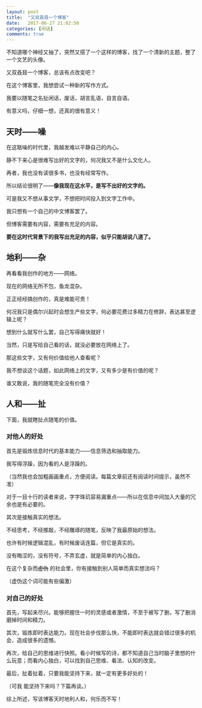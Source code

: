 ```yaml
---
layout: post
title:  "又双叒叕一个博客"
date:   2017-06-27 21:02:50
categories: [闲话]
comments: true
---
```

不知道哪个神经又抽了，突然又搭了一个这样的博客，找了一个清新的主题，整了一个文艺的头像。

又双叒叕一个博客，总该有点改变吧？

在这个博客里，我想尝试一种新的写作方式。

我要以随笔之名扯闲话，废话，胡言乱语，自言自语。

有意义吗，仔细一想，还真的很有意义！

<!--more-->

## 天时——噪

在这聒噪的时代里，我越发难以平静自己的内心。

静不下来心是很难写出好的文字的，何况我又不是什么文化人。

再者，我也没有读很多书，也没有经常写作。

所以结论很明了——**像我现在这水平，是写不出好的文字的。**



可是我又不想从事文学，不想把时间投入到文字工作中。

我只想有一个自己的中文博客罢了。

但博客需要有内容，需要有充足的内容。

**要在这时代背景下的我写出充足的内容，似乎只能胡说八道了。**

## 地利——杂

再看看我创作的地方——网络。

现在的网络无所不包，鱼龙混杂。

正正经经搞创作的，真是难能可贵！

何况我只是偶尔兴起时会想生产些文字，何必要花费过多精力在修辞，表达甚至逻辑上呢？

想到什么就写什么罢，自己写得痛快就好！

当然，只是写给自己看的话，就没必要放在网络上了。

那这些文字，又有何价值给他人查看呢？

我不想谈这个话题，如此网络上的文字，又有多少是有价值的呢？

谁又敢说，我的随笔完全没有价值？

## 人和——扯

下面，我就瞎扯点随笔的价值。

### 对他人的好处

首先是锻炼信息时代的基本能力——信息筛选和抽取能力。

我写得浮躁，因为看的人是浮躁的。

（当然我也会加粗画画重点，方便阅读。每篇文章前还有阅读时间提示，虽然不准）

对于一目十行的读者来说，字字珠玑容易漏重点——所以在信息中间加入大量的冗余也是有必要的。



其次是接触真实的想法。

不经思考，不经推敲，不经雕琢的随笔，反映了我最原始的想法。

也许有时候逻辑混乱，有时候废话连篇，但它是真实的。

没有晦涩的，没有符号，不弄玄虚，就是简单的内心独白。

在这个复杂而~~虚伪~~ 的社会里，你有接触到别人简单而真实想法吗？

（虚伪这个词可能有些偏激）

### 对自己的好处

首先，写起来尽兴。能够把握住一时的灵感或者激情，不至于被写了删，写了删消磨掉时间和精力。

其次，锻炼即时表达能力。现在社会步伐那么快，不能即时表达就会错过很多的机会，造成很多的遗憾。

再次，给自己的思维进行快照。看小时候写的诗，都不知道自己当时脑子里想的什么玩意；而看内心独白，可以找到自己思维、看法、认知的改变。

最后，扯着扯着，只要我能坚持下来，就一定有更多好处的！

（可我 能坚持下来吗？下篇再谈。）



综上所述，写该博客天时地利人和，何乐而不写！